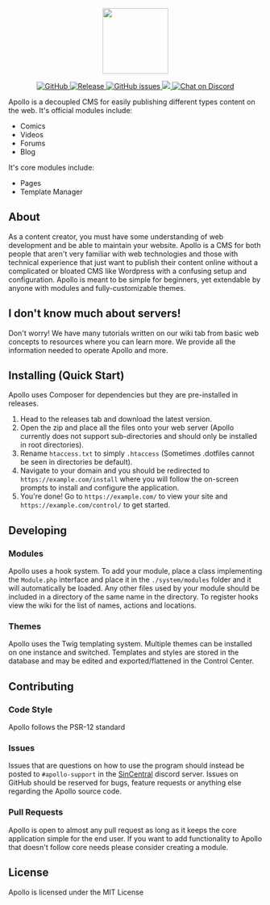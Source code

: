 <p align="center">
    <img src="https://apollo.sincentral.net/assets/apollo_logo.svg" height="130" />
</p>
<p align="center">
  <a href="https://github.com/SeeBeyondDev/Apollo/blob/master/LICENSE" alt="License">
    <img alt="GitHub" src="https://img.shields.io/github/license/SeeBeyondDev/Apollo">
  </a>
  <a href="https://github.com/SeeBeyondDev/Apollo/releases" alt="Releases">
    <img alt="Release" src="https://img.shields.io/github/v/release/SeeBeyondDev/Apollo?include_prereleases">
  </a>
  <a href="https://github.com/SeeBeyondDev/Apollo/issues" alt="Issues">
    <img alt="GitHub issues" src="https://img.shields.io/github/issues/SeeBeyondDev/Apollo">
  </a>
  <a href="https://github.com/SeeBeyondDev/Apollo/graphs/contributors" alt="Contributors">
      <img src="https://img.shields.io/github/contributors/SeeBeyondDev/Apollo" />
  </a>
  <a href="https://discord.gg/fxF8MPm">
    <img src="https://img.shields.io/discord/673330782357422091?logo=discord" alt="Chat on Discord">
  </a>
</p>

Apollo is a decoupled CMS for easily publishing different types content on the web. It's official modules include:
- Comics
- Videos
- Forums
- Blog

It's core modules include:
- Pages
- Template Manager

## About
As a content creator, you must have some understanding of web development and be able to maintain your website. Apollo is a CMS for both people that aren't very familiar with web technologies and those with technical experience that just want to publish their content online without a complicated or bloated CMS like Wordpress with a confusing setup and configuration.
Apollo is meant to be simple for beginners, yet extendable by anyone with modules and fully-customizable themes.

## I don't know much about servers!
Don't worry! We have many tutorials written on our wiki tab from basic web concepts to resources where you can learn more.
We provide all the information needed to operate Apollo and more.

## Installing (Quick Start)
Apollo uses Composer for dependencies but they are pre-installed in releases.
1. Head to the releases tab and download the latest version.
2. Open the zip and place all the files onto your web server (Apollo currently does not support sub-directories and should only be installed in root directories).
3. Rename `htaccess.txt` to simply `.htaccess` (Sometimes .dotfiles cannot be seen in directories be default).
4. Navigate to your domain and you should be redirected to `https://example.com/install` where you will follow the on-screen prompts to install and configure the application.
5. You're done! Go to `https://example.com/` to view your site and `https://example.com/control/` to get started.

## Developing

### Modules
Apollo uses a hook system.
To add your module, place a class implementing the `Module.php` interface and place it in the `./system/modules` folder and it will automatically be loaded. Any other files used by your module should be included in a directory of the same name in the directory.
To register hooks view the wiki for the list of names, actions and locations.
### Themes
Apollo uses the Twig templating system. Multiple themes can be installed on one instance and switched. Templates and styles are stored in the database and may be edited and exported/flattened in the Control Center.

## Contributing

### Code Style
Apollo follows the PSR-12 standard
### Issues
Issues that are questions on how to use the program should instead be posted to `#apollo-support` in the [SinCentral](https://sincentral.net/discord) discord server.
Issues on GitHub should be reserved for bugs, feature requests or anything else regarding the Apollo source code.

### Pull Requests
Apollo is open to almost any pull request as long as it keeps the core application simple for the end user.
If you want to add functionality to Apollo that doesn't follow core needs please consider creating a module. 

## License
Apollo is licensed under the MIT License
